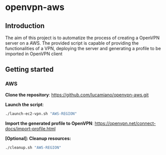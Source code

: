 # openvpn-aws
## Introduction
The aim of this project is to automatize the process of creating a OpenVPN server on a AWS.
The provided script is capable of providing the functionalities of a VPN, deploying the server and generating a profile to be imported in OpenVPN client
## Getting started
### AWS
**Clone the repository**:
https://github.com/lucamiano/openvpn-aws.git

**Launch the script**:

```bash
./launch-ec2-vpn.sh "AWS-REGION"
```
**Import the generated profile to OpenVPN**:
https://openvpn.net/connect-docs/import-profile.html

**[Optional]: Cleanup resources:**
```bash
./cleanup.sh "AWS-REGION"
```

